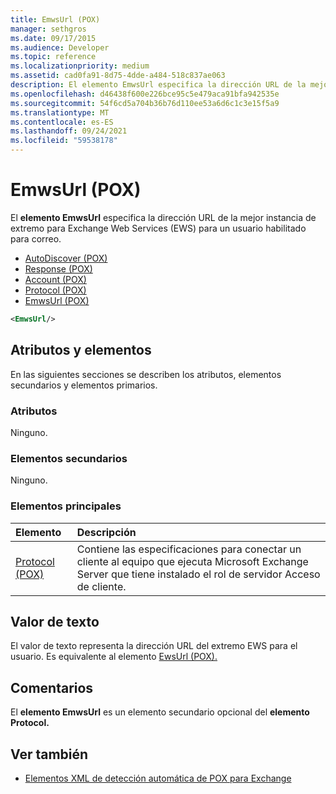 ```yaml
---
title: EmwsUrl (POX)
manager: sethgros
ms.date: 09/17/2015
ms.audience: Developer
ms.topic: reference
ms.localizationpriority: medium
ms.assetid: cad0fa91-8d75-4dde-a484-518c837ae063
description: El elemento EmwsUrl especifica la dirección URL de la mejor instancia de extremo para Exchange Web Services (EWS) para un usuario habilitado para correo.
ms.openlocfilehash: d46438f600e226bce95c5e479aca91bfa942535e
ms.sourcegitcommit: 54f6cd5a704b36b76d110ee53a6d6c1c3e15f5a9
ms.translationtype: MT
ms.contentlocale: es-ES
ms.lasthandoff: 09/24/2021
ms.locfileid: "59538178"
---
```

# <a name="emwsurl-pox"></a>EmwsUrl (POX)

El **elemento EmwsUrl** especifica la dirección URL de la mejor instancia de extremo para Exchange Web Services (EWS) para un usuario habilitado para correo. 
  
- [AutoDiscover (POX)](autodiscover-pox.md) 
- [Response (POX)](response-pox.md) 
- [Account (POX)](account-pox.md) 
- [Protocol (POX)](protocol-pox.md) 
- [EmwsUrl (POX)](emwsurl-pox.md)
  
```XML
<EmwsUrl/>
```

## <a name="attributes-and-elements"></a>Atributos y elementos

En las siguientes secciones se describen los atributos, elementos secundarios y elementos primarios.
  
### <a name="attributes"></a>Atributos

Ninguno.
  
### <a name="child-elements"></a>Elementos secundarios

Ninguno.
  
### <a name="parent-elements"></a>Elementos principales

|**Elemento**|**Descripción**|
|:-----|:-----|
|[Protocol (POX)](protocol-pox.md) <br/> |Contiene las especificaciones para conectar un cliente al equipo que ejecuta Microsoft Exchange Server que tiene instalado el rol de servidor Acceso de cliente.  <br/> |
   
## <a name="text-value"></a>Valor de texto

El valor de texto representa la dirección URL del extremo EWS para el usuario. Es equivalente al elemento [EwsUrl (POX).](ewsurl-pox.md) 
  
## <a name="remarks"></a>Comentarios

El **elemento EmwsUrl** es un elemento secundario opcional del **elemento Protocol.** 
  
## <a name="see-also"></a>Ver también

- [Elementos XML de detección automática de POX para Exchange](pox-autodiscover-xml-elements-for-exchange.md)

